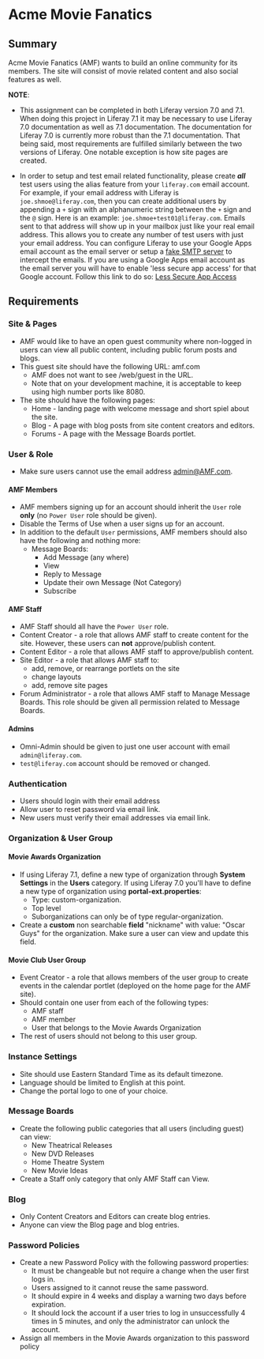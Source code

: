 Acme Movie Fanatics
===================
Summary
-------
Acme Movie Fanatics (AMF) wants to build an online community for its members.  The site will consist of movie related content and also social features as well.

**NOTE**:

* This assignment can be completed in both Liferay version 7.0 and 7.1. When doing this project in Liferay 7.1 it may be necessary to use Liferay 7.0 documentation as well as 7.1 documentation. The documentation for Liferay 7.0 is currently more robust than the 7.1 documentation. That being said, most requirements are fulfilled similarly between the two versions of Liferay. One notable exception is how site pages are created.

* In order to setup and test email related functionality, please create ***all*** test users using the alias feature from your `liferay.com` email account.  For example, if your email address with Liferay is `joe.shmoe@liferay.com`, then you can create additional users by appending a `+` sign with an alphanumeric string between the `+` sign and the `@` sign.  Here is an example: `joe.shmoe+test01@liferay.com`.  Emails sent to that address will show up in your mailbox just like your real email address.  This allows you to create any number of test users with just your email address. You can configure Liferay to use your Google Apps email account as the email server or setup a [fake SMTP server](https://grow.liferay.com/share/Lightweight+SMTP+servers+for+testing+e-mail+notifications) to intercept the emails. If you are using a Google Apps email account as the email server you will have to enable 'less secure app access' for that Google account. Follow this link to do so: [Less Secure App Access](https://myaccount.google.com/lesssecureapps) 

Requirements
------------
### Site & Pages ###
* AMF would like to have an open guest community where non-logged in users can view all public content, including public forum posts and blogs.
* This guest site should have the following URL: amf.com
	* AMF does not want to see /web/guest in the URL.
	* Note that on your development machine, it is acceptable to keep using high number ports like 8080.
* The site should have the following pages:
	* Home - landing page with welcome message and short spiel about the site.
	* Blog - A page with blog posts from site content creators and editors.
	* Forums - A page with the Message Boards portlet.

### User & Role ###
- Make sure users cannot use the email address admin@AMF.com.

#### AMF Members ####
* AMF members signing up for an account should inherit the `User` role **only** (no `Power User` role should be given).
* Disable the Terms of Use when a user signs up for an account.
* In addition to the default `User` permissions, AMF members should also have the following and nothing more:
	* Message Boards:
		* Add Message (any where)
		* View
		* Reply to Message
		* Update their own Message (Not Category)
		* Subscribe
		
#### AMF Staff ####
* AMF Staff should all have the `Power User` role.
* Content Creator - a role that allows AMF staff to create content for the site.  However, these users can **not** approve/publish content.
* Content Editor - a role that allows AMF staff to approve/publish content.
* Site Editor - a role that allows AMF staff to:
	* add, remove, or rearrange portlets on the site
	* change layouts
	* add, remove site pages
* Forum Administrator - a role that allows AMF staff to Manage Message Boards.  This role should be given all permission related to Message Boards.

#### Admins ####
* Omni-Admin should be given to just one user account with email `admin@liferay.com`.
* `test@liferay.com` account should be removed or changed.

### Authentication ###
* Users should login with their email address
* Allow user to reset password via email link.
* New users must verify their email addresses via email link.

### Organization & User Group ###
#### Movie Awards Organization ####
* If using Liferay 7.1, define a new type of organization through **System Settings** in the **Users** category. If using Liferay 7.0 you'll have to define a new type of organization using **portal-ext.properties**:
	* Type: custom-organization.
	* Top level
	* Suborganizations can only be of type regular-organization.
* Create a **custom** non searchable **field** "nickname" with value: "Oscar Guys" for the organization. Make sure a user can view and update this field.

#### Movie Club User Group ####
- Event Creator - a role that allows members of the user group to create events in the calendar portlet (deployed on the home page for the AMF site).
- Should contain one user from each of the following types:
	- AMF staff
	- AMF member
	- User that belongs to the Movie Awards Organization
- The rest of users should not belong to this user group.

### Instance Settings ###
* Site should use Eastern Standard Time as its default timezone.
* Language should be limited to English at this point.
* Change the portal logo to one of your choice.

### Message Boards ###
* Create the following public categories that all users (including guest) can view:
	* New Theatrical Releases
	* New DVD Releases
	* Home Theatre System
	* New Movie Ideas
* Create a Staff only category that only AMF Staff can View.

### Blog ###
* Only Content Creators and Editors can create blog entries.
* Anyone can view the Blog page and blog entries.

### Password Policies ###
- Create a new Password Policy with the following password properties:
	- It must be changeable but not require a change when the user first logs in.
	- Users assigned to it cannot reuse the same password.
	- It should expire in 4 weeks and display a warning two days before expiration.
	- It should lock the account if a user tries to log in unsuccessfully 4 times in 5 minutes, and only the administrator can unlock the account.
- Assign all members in the Movie Awards organization to this password policy
